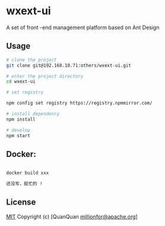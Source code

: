 # wxext-ui

A set of front -end management platform based on Ant Design

## Usage

```sh
# clone the project
git clone git@192.168.10.71:others/wxext-ui.git

# enter the project directory
cd wxext-ui

# set registry

npm config set registry https://registry.npmmirror.com/

# install dependency
npm install

# develop
npm start
```

## Docker:

```sh

docker build xxx

还没写，挺忙的 !
```

## License

[MIT](http://opensource.org/licenses/MIT) Copyright (c) [QuanQuan <millionfor@apache.org>]

